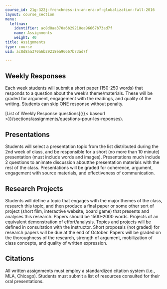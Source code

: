 ```yaml
---
course_id: 21g-322j-frenchness-in-an-era-of-globalization-fall-2016
layout: course_section
menu:
  leftnav:
    identifier: ac8d8aa370a6b29218ea96667b73ad7f
    name: Assignments
    weight: 40
title: Assignments
type: course
uid: ac8d8aa370a6b29218ea96667b73ad7f

---
```


Weekly Responses
----------------

Each week students will submit a short paper (150-250 words) that responds to a question about the week’s theme/materials. These will be graded for argument, engagement with the readings, and quality of the writing. Students can skip ONE response without penalty.

[List of Weekly Response questions]({{< baseurl >}}/sections/assignments/questions-pour-les-reponses).

Presentations
-------------

Students will select a presentation topic from the list distributed during the 2nd week of class, and be responsible for a short (no more than 10 minute) presentation (must include words and images). Presentations much include 2 questions to animate discussion aboutthe presentation materials with the rest of the class. Presentations will be graded for coherence, argument, engagement with source materials, and effectiveness of communication.

Research Projects
-----------------

Students will define a topic that engages with the major themes of the class, research this topic, and then produce a final paper or some other sort of project (short film, interactive website, board game) that presents and analyses this research. Papers should be 1500-2000 words. Projects of an equivalent demonstration of effort/analysis. Topics and projects will be defined in consultation with the instructor. Short proposals (not graded) for research papers will be due at the end of October. Papers will be graded on the thoroughness of the research, strength of argument, mobilization of class concepts, and quality of written expression.

Citations
---------

All written assignments must employ a standardized citation system (i.e., MLA, Chicago). Students must submit a list of resources consulted for their oral presentations.
